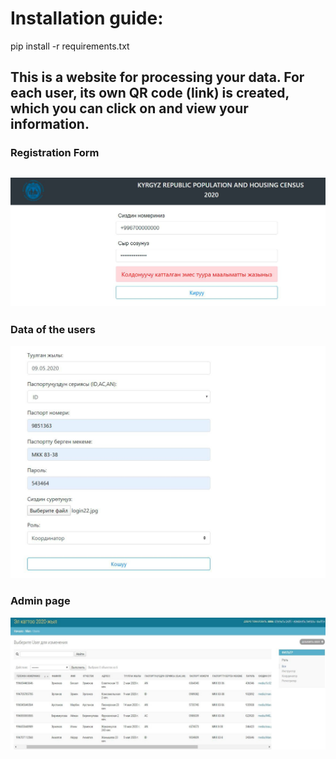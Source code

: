# Installation guide:  
  pip install -r requirements.txt  
## This is a website for processing your data. For each user, its own QR code (link) is created, which you can click on and view your information.  
### Registration Form  
## ![Registration](https://github.com/bekss/user.com/blob/master/login.jpg)  

### Data of the users  
![](https://github.com/bekss/user.com/blob/master/log2.jpg)  
### Admin page  
![](https://github.com/bekss/user.com/blob/master/admn.jpg)  



